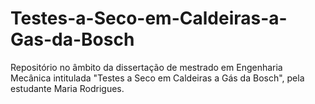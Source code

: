 # Testes-a-Seco-em-Caldeiras-a-Gas-da-Bosch
Repositório no âmbito da dissertação de mestrado em Engenharia Mecânica intitulada "Testes a Seco em Caldeiras a Gás da Bosch", pela estudante Maria Rodrigues.
